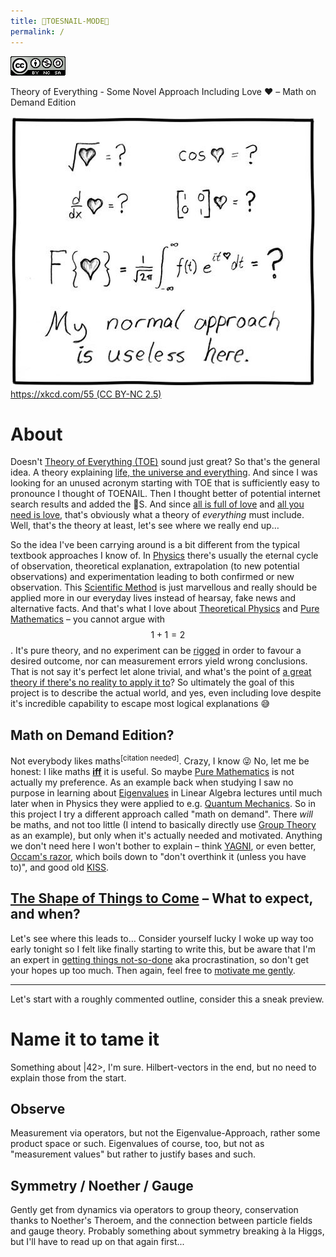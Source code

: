 ```yaml
---
title: 🦶TOESNAIL-MODE🐌
permalink: /
---
```


[![](img/cc-by-nc-sa-88x31.png)](http://creativecommons.org/licenses/by-nc-sa/4.0/)

Theory of Everything - Some Novel Approach Including Love ❤️ – Math on Demand Edition

[![](img/xkcd-55-useless.jpg)  
https://xkcd.com/55 (CC BY-NC 2.5)](https://xkcd.com/55/)

# About
Doesn't [Theory of Everything (TOE)](https://en.wikipedia.org/wiki/Theory_of_everything) sound just great? So that's the general idea. A theory explaining [life, the universe and everything](https://en.wikipedia.org/wiki/Phrases_from_The_Hitchhiker%27s_Guide_to_the_Galaxy#The_Answer_to_the_Ultimate_Question_of_Life,_the_Universe,_and_Everything_is_42). And since I was looking for an unused acronym starting with TOE that is sufficiently easy to pronounce I thought of TOENAIL. Then I thought better of potential internet search results and added the 🐌S. And since [all is full of love](https://youtu.be/u0cS1FaKPWY) and [all you need is love](https://youtu.be/_7xMfIp-irg), that's obviously what a theory of _everything_ must include. Well, that's the theory at least, let's see where we really end up…

So the idea I've been carrying around is a bit different from the typical textbook approaches I know of. In [Physics](https://en.wikipedia.org/wiki/Physics) there's usually the eternal cycle of observation, theoretical explanation, extrapolation (to new potential observations) and experimentation leading to both confirmed or new observation. This [Scientific Method](https://en.wikipedia.org/wiki/Scientific_method) is just marvellous and really should be applied more in our everyday lives instead of hearsay, fake news and alternative facts. And that's what I love about [Theoretical Physics](https://en.wikipedia.org/wiki/Theoretical_physics) and [Pure Mathematics](https://en.wikipedia.org/wiki/Pure_mathematics) – you cannot argue with $$1+1=2$$. It's pure theory, and no experiment can be [rigged](https://en.wikipedia.org/wiki/Scientific_misconduct) in order to favour a desired outcome, nor can measurement errors yield wrong conclusions. That is not say it's perfect let alone trivial, and what's the point of [a great theory if there's no reality to apply it to](https://en.wikipedia.org/wiki/String_theory#Number_of_solutions)? So ultimately the goal of this project is to describe the actual world, and yes, even including love despite it's incredible capability to escape most logical explanations 😅

## Math on Demand Edition?
Not everybody likes maths<sup>\[citation needed\]</sup>. Crazy, I know 😜 No, let me be honest: I like maths [**iff**](https://en.wikipedia.org/wiki/If_and_only_if "If and only if") it is useful. So maybe [Pure Mathematics](https://en.wikipedia.org/wiki/Pure_mathematics) is not actually my preference. As an example back when studying I saw no purpose in learning about [Eigenvalues](https://en.wikipedia.org/wiki/Eigenvalues_and_eigenvectors) in Linear Algebra lectures until much later when in Physics they were applied to e.g. [Quantum Mechanics](https://en.wikipedia.org/wiki/Eigenvalues_and_eigenvectors#Schr%C3%B6dinger_equation). So in this project I try a different approach called "math on demand". There _will_ be maths, and not too little (I intend to basically directly use [Group Theory](https://en.wikipedia.org/wiki/Group_theory) as an example), but only when it's actually needed and motivated. Anything we don't need here I won't bother to explain – think [YAGNI](https://en.wikipedia.org/wiki/You_aren%27t_gonna_need_it "You aren't gonna need it"), or even better, [Occam's razor](https://en.wikipedia.org/wiki/Occam's_razor), which boils down to "don't overthink it (unless you have to)", and good old [KISS](https://en.wikipedia.org/wiki/KISS_principle "Keep it simple, stupid").

## [The Shape of Things to Come](https://www.youtube.com/watch?v=x8zsE5zdlsQ&list=RDMW9FDByKsC4&index=2 "which word's are not capitalized in title case again?") – What to expect, and when?
Let's see where this leads to… Consider yourself lucky I woke up way too early tonight so I felt like finally starting to write this, but be aware that I'm an expert in [getting things not-so-done](../gtnsd) aka procrastination, so don't get your hopes up too much. Then again, feel free to [motivate me gently](https://github.com/zommuter/toesnail/issues).

---

Let's start with a roughly commented outline, consider this a sneak preview.

# Name it to tame it
Something about |42\>, I'm sure. Hilbert-vectors in the end, but no need to explain those from the start.

## Observe
Measurement via operators, but not the Eigenvalue-Approach, rather some product space or such. Eigenvalues of course, too, but not as "measurement values" but rather to justify bases and such.

## Symmetry / Noether / Gauge
Gently get from dynamics via operators to group theory, conservation thanks to Noether's Theroem, and the connection between particle fields and gauge theory. Probably something about symmetry breaking à la Higgs, but I'll have to read up on that again first...
